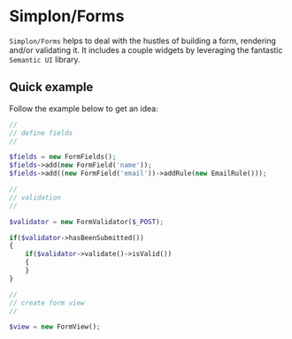 # Simplon/Forms

`Simplon/Forms` helps to deal with the hustles of building a form, rendering and/or validating it.
It includes a couple widgets by leveraging the fantastic `Semantic UI` library. 
 
## Quick example 
 
Follow the example below to get an idea:

```php
//
// define fields
//

$fields = new FormFields();
$fields->add(new FormField('name'));
$fields->add((new FormField('email'))->addRule(new EmailRule()));

//
// validation
//

$validator = new FormValidator($_POST);

if($validator->hasBeenSubmitted())
{
    if($validator->validate()->isValid())
    {
    }
}

//
// create form view
//

$view = new FormView();
```